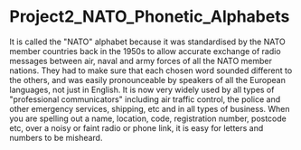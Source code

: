 # Project2_NATO_Phonetic_Alphabets
It is called the "NATO" alphabet because it was standardised by the NATO member countries back in the 1950s to allow accurate exchange of radio messages between air, naval and army forces of all the NATO member nations.
They had to make sure that each chosen word sounded different to the others, and was easily pronounceable by speakers of all the European languages, not just in English.
It is now very widely used by all types of "professional communicators" including air traffic control, the police and other emergency services, shipping, etc and in all types of business.
When you are spelling out a name, location, code, registration number, postcode etc, over a noisy or faint radio or phone link, it is easy for letters and numbers to be misheard.
